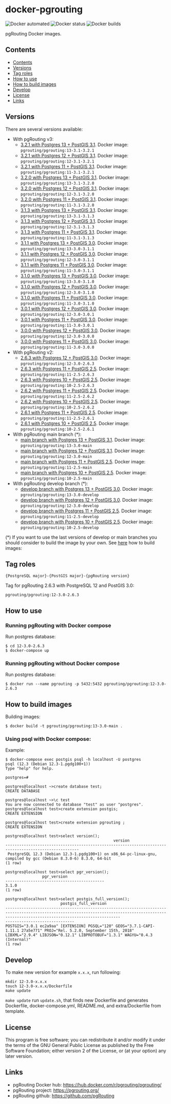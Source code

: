 # docker-pgrouting

![Docker automated](https://img.shields.io/docker/cloud/automated/pgrouting/pgrouting)
![Docker status](https://img.shields.io/docker/cloud/build/pgrouting/pgrouting)
![Docker builds](https://img.shields.io/docker/pulls/pgrouting/pgrouting)


pgRouting Docker images.

## Contents
- [Contents](#contents)
- [Versions](#versions)
- [Tag roles](#tag-roles)
- [How to use](#how-to-use)
- [How to build images](#how-to-build-images)
- [Develop](#develop)
- [License](#license)
- [Links](#links)

## Versions

There are several versions available:

- With pgRouting v3:
  - [3.2.1 with Postgres 13 + PostGIS 3.1](13-3.1-3.2.1/). Docker image: `pgrouting/pgrouting:13-3.1-3.2.1`
  - [3.2.1 with Postgres 12 + PostGIS 3.1](12-3.1-3.2.1/). Docker image: `pgrouting/pgrouting:12-3.1-3.2.1`
  - [3.2.1 with Postgres 11 + PostGIS 3.1](11-3.1-3.2.1/). Docker image: `pgrouting/pgrouting:11-3.1-3.2.1`
  - [3.2.0 with Postgres 13 + PostGIS 3.1](13-3.1-3.2.0/). Docker image: `pgrouting/pgrouting:13-3.1-3.2.0`
  - [3.2.0 with Postgres 12 + PostGIS 3.1](12-3.1-3.2.0/). Docker image: `pgrouting/pgrouting:12-3.1-3.2.0`
  - [3.2.0 with Postgres 11 + PostGIS 3.1](11-3.1-3.2.0/). Docker image: `pgrouting/pgrouting:11-3.1-3.2.0`
  - [3.1.3 with Postgres 13 + PostGIS 3.1](13-3.1-3.1.3/). Docker image: `pgrouting/pgrouting:13-3.1-3.1.3`
  - [3.1.3 with Postgres 12 + PostGIS 3.1](12-3.1-3.1.3/). Docker image: `pgrouting/pgrouting:12-3.1-3.1.3`
  - [3.1.3 with Postgres 11 + PostGIS 3.1](11-3.1-3.1.3/). Docker image: `pgrouting/pgrouting:11-3.1-3.1.3`
  - [3.1.1 with Postgres 13 + PostGIS 3.0](13-3.0-3.1.1/). Docker image: `pgrouting/pgrouting:13-3.0-3.1.1`
  - [3.1.1 with Postgres 12 + PostGIS 3.0](12-3.0-3.1.1/). Docker image: `pgrouting/pgrouting:12-3.0-3.1.1`
  - [3.1.1 with Postgres 11 + PostGIS 3.0](11-3.0-3.1.1/). Docker image: `pgrouting/pgrouting:11-3.0-3.1.1`
  - [3.1.0 with Postgres 13 + PostGIS 3.0](13-3.0-3.1.0/). Docker image: `pgrouting/pgrouting:13-3.0-3.1.0`
  - [3.1.0 with Postgres 12 + PostGIS 3.0](12-3.0-3.1.0/). Docker image: `pgrouting/pgrouting:12-3.0-3.1.0`
  - [3.1.0 with Postgres 11 + PostGIS 3.0](11-3.0-3.1.0/). Docker image: `pgrouting/pgrouting:11-3.0-3.1.0`
  - [3.0.1 with Postgres 12 + PostGIS 3.0](12-3.0-3.0.1/). Docker image: `pgrouting/pgrouting:12-3.0-3.0.1`
  - [3.0.1 with Postgres 11 + PostGIS 3.0](11-3.0-3.0.1/). Docker image: `pgrouting/pgrouting:11-3.0-3.0.1`
  - [3.0.0 with Postgres 12 + PostGIS 3.0](12-3.0-3.0.0/). Docker image: `pgrouting/pgrouting:12-3.0-3.0.0`
  - [3.0.0 with Postgres 11 + PostGIS 3.0](11-3.0-3.0.0/). Docker image: `pgrouting/pgrouting:11-3.0-3.0.0`
- With pgRouting v2:
  - [2.6.3 with Postgres 12 + PostGIS 3.0](12-3.0-2.6.3/). Docker image: `pgrouting/pgrouting:12-3.0-2.6.3`
  - [2.6.3 with Postgres 11 + PostGIS 2.5](11-2.5-2.6.3/). Docker image: `pgrouting/pgrouting:11-2.5-2.6.3`
  - [2.6.3 with Postgres 10 + PostGIS 2.5](10-2.5-2.6.3/). Docker image: `pgrouting/pgrouting:10-2.5-2.6.3`
  - [2.6.2 with Postgres 11 + PostGIS 2.5](11-2.5-2.6.2/). Docker image: `pgrouting/pgrouting:11-2.5-2.6.2`
  - [2.6.2 with Postgres 10 + PostGIS 2.5](10-2.5-2.6.2/). Docker image: `pgrouting/pgrouting:10-2.5-2.6.2`
  - [2.6.1 with Postgres 11 + PostGIS 2.5](11-2.5-2.6.1/). Docker image: `pgrouting/pgrouting:11-2.5-2.6.1`
  - [2.6.1 with Postgres 10 + PostGIS 2.5](10-2.5-2.6.1/). Docker image: `pgrouting/pgrouting:10-2.5-2.6.1`
- With pgRouting main branch (*):
  - [main branch with Postgres 13 + PostGIS 3.1](13-3.0-develop/). Docker image: `pgrouting/pgrouting:13-3.0-main`
  - [main branch with Postgres 12 + PostGIS 3.1](12-3.0-develop/). Docker image: `pgrouting/pgrouting:12-3.0-main`
  - [main branch with Postgres 11 + PostGIS 2.5](11-2.5-develop/). Docker image: `pgrouting/pgrouting:11-2.5-main`
  - [main branch with Postgres 10 + PostGIS 2.5](10-2.5-develop/). Docker image: `pgrouting/pgrouting:10-2.5-main`
- With pgRouting develop branch (*):
  - [develop branch with Postgres 13 + PostGIS 3.0](13-3.0-develop/). Docker image: `pgrouting/pgrouting:13-3.0-develop`
  - [develop branch with Postgres 12 + PostGIS 3.0](12-3.0-develop/). Docker image: `pgrouting/pgrouting:12-3.0-develop`
  - [develop branch with Postgres 11 + PostGIS 2.5](11-2.5-develop/). Docker image: `pgrouting/pgrouting:11-2.5-develop`
  - [develop branch with Postgres 10 + PostGIS 2.5](10-2.5-develop/). Docker image: `pgrouting/pgrouting:10-2.5-develop`

(*) If you want to use the last versions of develop or main branches you should consider to build the image by your own. See [here](#how-to-build-images) how to build images:

## Tag roles

`{PostgreSQL major}-{PostGIS major}-{pgRouting version}`

Tag for pgRouting 2.6.3 with PostgreSQL 12 and PostGIS 3.0:

`pgrouting/pgrouting:12-3.0-2.6.3`

## How to use

### Running pgRouting with Docker compose

Run postgres database:
```
$ cd 12-3.0-2.6.3
$ docker-compose up
```

### Running pgRouting without Docker compose

Run postgres database:
```
$ docker run --name pgrouting -p 5432:5432 pgrouting/pgrouting:12-3.0-2.6.3
```

## How to build images

Building images:
```
$ docker build -t pgrouting/pgrouting:13-3.0-main .
```


### Using psql with Docker compose:

Example:

```
$ docker-compose exec postgis psql -h localhost -U postgres
psql (12.3 (Debian 12.3-1.pgdg100+1))
Type "help" for help.

postgres=#

postgres@localhost ~>create database test;
CREATE DATABASE

postgres@localhost ~>\c test
You are now connected to database "test" as user "postgres".
postgres@localhost test>create extension postgis;
CREATE EXTENSION

postgres@localhost test>create extension pgrouting ;
CREATE EXTENSION

postgres@localhost test>select version();
                                               version
------------------------------------------------------------------------------------------------------
 PostgreSQL 12.3 (Debian 12.3-1.pgdg100+1) on x86_64-pc-linux-gnu, compiled by gcc (Debian 8.3.0-6) 8.3.0, 64-bit
(1 row)

postgres@localhost test>select pgr_version();
                pgr_version
-------------------------------------------
3.1.0
(1 row)

postgres@localhost test>select postgis_full_version();
                        postgis_full_version
----------------------------------------------------------------------------------------------------------------------------------------------------------------------------------------------
------------------------------
POSTGIS="3.0.1 ec2a9aa" [EXTENSION] PGSQL="120" GEOS="3.7.1-CAPI-1.11.1 27a5e771" PROJ="Rel. 5.2.0, September 15th, 2018" LIBXML="2.9.4" LIBJSON="0.12.1" LIBPROTOBUF="1.3.1" WAGYU="0.4.3 (Internal)"
(1 row)
```

## Develop

To make new version for example `x.x.x`, run following:

```
mkdir 12-3.0-x.x.x
touch 12-3.0-x.x.x/Dockerfile
make update
```

`make update` run `update.sh`, that finds new Dockerfile and generates Dockerfile, docker-compose.yml, README.md, and extra/Dockerfile from template.

## License

This program is free software; you can redistribute it and/or modify it under the terms of the GNU General Public License as published by the Free Software Foundation; either version 2 of the License, or (at your option) any later version.

## Links

- pgRouting Docker hub: https://hub.docker.com/r/pgrouting/pgrouting/
- pgRouting project: https://pgrouting.org/
- pgRouting github: https://github.com/pgRouting
